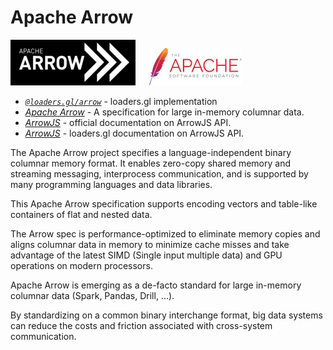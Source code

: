 # Apache Arrow

![arrow-logo](../images/apache-arrow-small.png)
&emsp;
![apache-logo](../../../images/logos/apache-logo.png)

- _[`@loaders.gl/arrow`](/docs/modules/arrow)_ - loaders.gl implementation
- _[Apache Arrow](https://arrow.apache.org/)_ - A specification for large in-memory columnar data.
- _[ArrowJS](https://arrow.apache.org/docs/js)_ - official documentation on ArrowJS API.
- _[ArrowJS](/docs/arrowjs)_ - loaders.gl documentation on ArrowJS API.

The Apache Arrow project specifies a language-independent binary columnar memory format. It enables zero-copy shared memory and streaming messaging, interprocess communication, and is supported by many programming languages and data libraries.

This Apache Arrow specification supports encoding vectors and table-like containers of flat and nested data.

The Arrow spec is performance-optimized to eliminate memory copies and aligns columnar data in memory to minimize cache misses and take advantage of the latest SIMD (Single input multiple data) and GPU operations on modern processors.

Apache Arrow is emerging as a de-facto standard for large in-memory columnar data (Spark, Pandas, Drill, ...).

By standardizing on a common binary interchange format, big data systems can reduce the costs and friction associated with cross-system communication.
